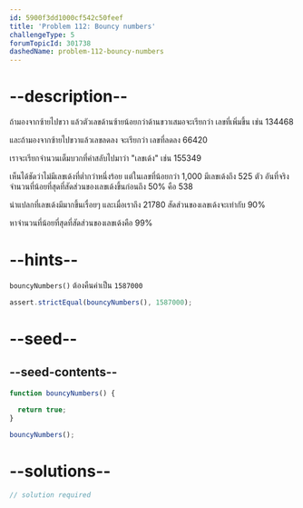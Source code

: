 ```yaml
---
id: 5900f3dd1000cf542c50feef
title: 'Problem 112: Bouncy numbers'
challengeType: 5
forumTopicId: 301738
dashedName: problem-112-bouncy-numbers
---
```


# --description--

ถ้ามองจากซ้ายไปขวา แล้วตัวเลขด้านซ้ายน้อยกว่าด้านขวาเสมอจะเรียกว่า เลขที่เพิ่มขึ้น เช่น 134468

และถ้ามองจากซ้ายไปขวาแล้วเลขลดลง จะเรียกว่า เลขที่ลดลง 66420

เราจะเรียกจำนวนเต็มบวกที่ค่าสลับไปมาว่า "เลขเด้ง" เช่น 155349

เห็นได้ชัดว่าไม่มีเลขเด้งที่ต่ำกว่าหนึ่งร้อย แต่ในเลขที่น้อยกว่า 1,000 มีเลขเด้งถึง 525 ตัว อันที่จริง จำนวนที่น้อยที่สุดที่สัดส่วนของเลขเด้งขึ้นก่อนถึง 50% คือ 538

น่าแปลกที่เลขเด้งมีมากขึ้นเรื่อยๆ และเมื่อเราถึง 21780 สัดส่วนของเลขเด้งจะเท่ากับ 90%

หาจำนวนที่น้อยที่สุดที่สัดส่วนของเลขเด้งคือ 99%

# --hints--

`bouncyNumbers()` ต้องคืนค่าเป็น `1587000`

```js
assert.strictEqual(bouncyNumbers(), 1587000);
```

# --seed--

## --seed-contents--

```js
function bouncyNumbers() {

  return true;
}

bouncyNumbers();
```

# --solutions--

```js
// solution required
```
